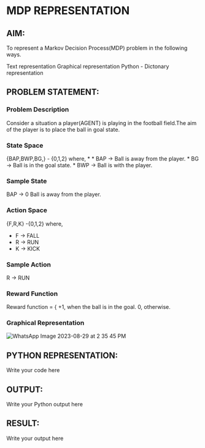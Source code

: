 # MDP REPRESENTATION

## AIM:
To represent a Markov Decision Process(MDP) problem in the following ways.

Text representation
Graphical representation
Python - Dictonary representation

## PROBLEM STATEMENT:

### Problem Description
Consider a situation a player(AGENT) is  playing in the football field.The aim of the player is to place the ball in goal state.

### State Space
{BAP,BWP,BG,} - {0,1,2}
 where, 
 *
     * BAP -> Ball is away from the player.
     * BG -> Ball is in the goal state.
     * BWP -> Ball is with the player.

### Sample State
 BAP -> 0
 Ball is away from the player.

### Action Space
{F,R,K} -{0,1,2}
where, 
  * F -> FALL
  * R -> RUN
  * K -> KICK

### Sample Action
R -> RUN

### Reward Function
Reward function = { +1, when the ball is in the goal.
                    0, otherwise.

### Graphical Representation
![WhatsApp Image 2023-08-29 at 2 35 45 PM](https://github.com/anithapalani2123/mdp-representation/assets/94184990/8565acb3-b27b-4908-b876-53ca9bdb708f)


## PYTHON REPRESENTATION:
Write your code here

## OUTPUT:
Write your Python output here

## RESULT:
Write your output here

